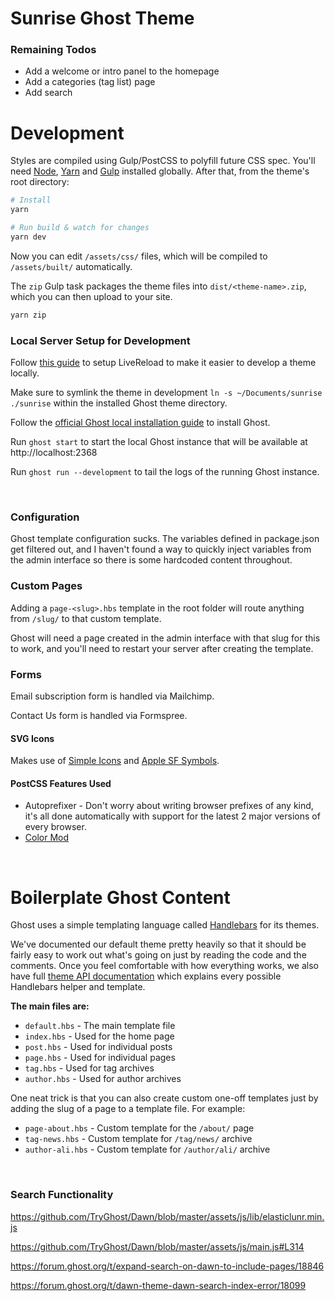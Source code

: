# Sunrise Ghost Theme

### Remaining Todos

- Add a welcome or intro panel to the homepage
- Add a categories (tag list) page
- Add search
# Development

Styles are compiled using Gulp/PostCSS to polyfill future CSS spec. You'll need [Node](https://nodejs.org/), [Yarn](https://yarnpkg.com/) and [Gulp](https://gulpjs.com) installed globally. After that, from the theme's root directory:

```bash
# Install
yarn

# Run build & watch for changes
yarn dev
```

Now you can edit `/assets/css/` files, which will be compiled to `/assets/built/` automatically.

The `zip` Gulp task packages the theme files into `dist/<theme-name>.zip`, which you can then upload to your site.

```bash
yarn zip
```

### Local Server Setup for Development

Follow [this guide](https://nicogreve.de/developing-themes-for-ghost/) to setup
LiveReload to make it easier to develop a theme locally.

Make sure to symlink the theme in development `ln -s ~/Documents/sunrise ./sunrise`
within the installed Ghost theme directory.

Follow the [official Ghost local installation guide](https://ghost.org/docs/install/local/) to install Ghost.

Run `ghost start` to start the local Ghost instance that will be available at http://localhost:2368

Run `ghost run --development` to tail the logs of the running Ghost instance.

&nbsp;

### Configuration

Ghost template configuration sucks. The variables defined in package.json get filtered out, and
I haven't found a way to quickly inject variables from the admin interface so there is some hardcoded
content throughout.

### Custom Pages

Adding a `page-<slug>.hbs` template in the root folder will route anything from
`/slug/` to that custom template.

Ghost will need a page created in the admin interface with that slug for this to work,
and you'll need to restart your server after creating the template.

### Forms

Email subscription form is handled via Mailchimp.

Contact Us form is handled via Formspree.

#### SVG Icons

Makes use of [Simple Icons](https://simpleicons.org/) and [Apple SF Symbols](https://developer.apple.com/design/human-interface-guidelines/sf-symbols/overview/).

####  PostCSS Features Used

- Autoprefixer - Don't worry about writing browser prefixes of any kind, it's all done automatically with support for the latest 2 major versions of every browser.
- [Color Mod](https://github.com/jonathantneal/postcss-color-mod-function)

&nbsp;

# Boilerplate Ghost Content

Ghost uses a simple templating language called [Handlebars](http://handlebarsjs.com/) for its themes.

We've documented our default theme pretty heavily so that it should be fairly easy to work out what's going on just by reading the code and the comments. Once you feel comfortable with how everything works, we also have full [theme API documentation](https://themes.ghost.org) which explains every possible Handlebars helper and template.

**The main files are:**

- `default.hbs` - The main template file
- `index.hbs` - Used for the home page
- `post.hbs` - Used for individual posts
- `page.hbs` - Used for individual pages
- `tag.hbs` - Used for tag archives
- `author.hbs` - Used for author archives

One neat trick is that you can also create custom one-off templates just by adding the slug of a page to a template file. For example:

- `page-about.hbs` - Custom template for the `/about/` page
- `tag-news.hbs` - Custom template for `/tag/news/` archive
- `author-ali.hbs` - Custom template for `/author/ali/` archive

&nbsp;


### Search Functionality

https://github.com/TryGhost/Dawn/blob/master/assets/js/lib/elasticlunr.min.js

https://github.com/TryGhost/Dawn/blob/master/assets/js/main.js#L314

https://forum.ghost.org/t/expand-search-on-dawn-to-include-pages/18846

https://forum.ghost.org/t/dawn-theme-dawn-search-index-error/18099


